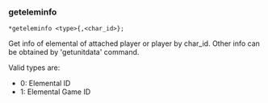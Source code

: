 ### geteleminfo
```
*geteleminfo <type>{,<char_id>};
```

Get info of elemental of attached player or player by char_id.
Other info can be obtained by 'getunitdata' command.

Valid types are:
* 0: Elemental ID
* 1: Elemental Game ID
